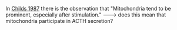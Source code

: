 In [Childs 1987](https://doi.org/10.1111/j.1749-6632.1987.tb24965.x) there is the observation that "Mitochondria tend to be prominent, especially after stimulation." ---> does this mean that mitochondria participate in ACTH secretion?